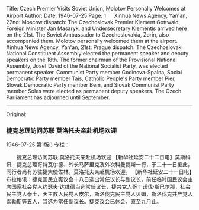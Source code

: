 Title: Czech Premier Visits Soviet Union, Molotov Personally Welcomes at Airport
Author:
Date: 1946-07-25
Page: 1
　
Xinhua News Agency, Yan'an, 22nd: Moscow dispatch: The Czechoslovak Premier Klement Gottwald, Foreign Minister Jan Masaryk, and Undersecretary Klementis arrived here on the 21st. The Soviet Ambassador to Czechoslovakia, Zorin, also accompanied them. Molotov personally welcomed them at the airport.
    Xinhua News Agency, Yan'an, 21st: Prague dispatch: The Czechoslovak National Constituent Assembly elected the permanent speaker and deputy speakers on the 18th. The former chairman of the Provisional National Assembly, Josef David of the National Socialist Party, was elected permanent speaker. Communist Party member Godinova-Spalna, Social Democratic Party member Tais, Catholic People's Party member Pier, Slovak Democratic Party member Bem, and Slovak Communist Party member Soles were elected as permanent deputy speakers. The Czech Parliament has adjourned until September.



<hr /> 

Original: 


### 捷克总理访问苏联  莫洛托夫亲赴机场欢迎

1946-07-25
第1版()
专栏：

　　捷克总理访问苏联
    莫洛托夫亲赴机场欢迎
    【新华社延安二十二日电】莫斯科讯：捷克总理哥特瓦尔德、外长马萨里克及外次科曼提斯一行，于二十一日抵此，同行者尚有苏驻捷大使佐林。莫洛托夫亲赴机场欢迎。
    【新华社延安二十一日电】布拉格讯：捷克国民立宪议会十八日选出常任议长与副议长，前任临时国民议会主席国家社会党人约瑟夫·达维德当选常任议长，捷共党人哥丁诺伐·斯巴尔那，社会民主党人泰士，天主教人民党人皮尔，斯洛伐克民主党人贝姆，斯洛伐克共产党人索勒斯等五人，当选为常任副议长。捷克议会已休会，直至九月止。
